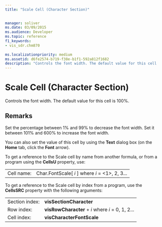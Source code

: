 ```yaml
---
title: "Scale Cell (Character Section)"
 
 
manager: soliver
ms.date: 03/09/2015
ms.audience: Developer
ms.topic: reference
f1_keywords:
- vis_sdr.chm870
 
ms.localizationpriority: medium
ms.assetid: d6fe2574-b719-f38e-b1f1-592a812f1682
description: "Controls the font width. The default value for this cell is 100%."
---
```


# Scale Cell (Character Section)

Controls the font width. The default value for this cell is 100%.
  
## Remarks

Set the percentage between 1% and 99% to decrease the font width. Set it between 101% and 600% to increase the font width.
  
You can also set the value of this cell by using the **Text** dialog box (on the **Home** tab, click the **Font** arrow). 
  
To get a reference to the Scale cell by name from another formula, or from a program using the **CellsU** property, use: 
  
|||
|:-----|:-----|
|Cell name:  <br/> |Char.FontScale[ *i*  ] where  *i*  = <1>, 2, 3... |
   
To get a reference to the Scale cell by index from a program, use the **CellsSRC** property with the following arguments: 
  
|||
|:-----|:-----|
|Section index:  <br/> |**visSectionCharacter** <br/> |
|Row index:  <br/> |**visRowCharacter** +  *i*  where  *i*  = 0, 1, 2... |
|Cell index:  <br/> |**visCharacterFontScale** <br/> |
   

